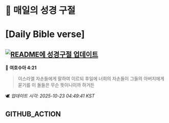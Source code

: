# 🙏 매일의 성경 구절
# [Daily Bible verse]
## [![README에 성경구절 업데이트](https://github.com/DONGSUKA/first_test/actions/workflows/update-readme-bible.yml/badge.svg)](https://github.com/DONGSUKA/first_test/actions/workflows/update-readme-bible.yml)
<!-- START_BIBLE_VERSE -->
📖 **여호수아 4:21**
> 이스라엘 자손들에게 말하여 이르되 후일에 너희의 자손들이 그들의 아버지에게 묻기를 이 돌들은 무슨 뜻이니이까 하거든

🕊️ _업데이트 시각: 2025-10-23 04:49:41 KST_
  <!-- END_BIBLE_VERSE -->
## GITHUB_ACTION
